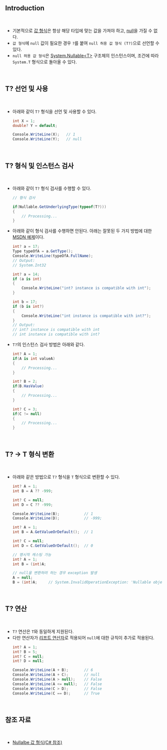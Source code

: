 ## Introduction

<br>

- 기본적으로 [값 형식](https://peponi-paradise.tistory.com/entry/C-Language-%EA%B0%92-%ED%98%95%EC%8B%9D)은 항상 해당 타입에 맞는 값을 가져야 하고, [null](https://learn.microsoft.com/ko-kr/dotnet/csharp/language-reference/keywords/null)을 가질 수 없다.
- `값 형식`에 `null` 값이 필요한 경우 `?`를 붙여 `null 허용 값 형식 (T?)`으로 선언할 수 있다.
- `null 허용 값 형식`은 [System.Nullable\<T>](https://learn.microsoft.com/ko-kr/dotnet/api/system.nullable-1?view=net-7.0) 구조체의 인스턴스이며, 조건에 따라 `System.T` 형식으로 돌아올 수 있다.

<br>

## T? 선언 및 사용

<br>

- 아래와 같이 `T?` 형식을 선언 및 사용할 수 있다.
    ```cs
    int X = 1;
    double? Y = default;

    Console.WriteLine(X);   // 1
    Console.WriteLine(Y);   // null
    ```

<br>

## T? 형식 및 인스턴스 검사

<br>

- 아래와 같이 `T?` 형식 검사를 수행할 수 있다.
    ```cs
    // 형식 검사

    if(Nullable.GetUnderlyingType(typeof(T?)))
    {
        // Processing...
    }
    ```

- 아래와 같이 형식 검사를 수행하면 안된다. 아래는 잘못된 두 가지 방법에 대한 [MSDN 예제](https://learn.microsoft.com/ko-kr/dotnet/csharp/language-reference/builtin-types/nullable-value-types#how-to-identify-a-nullable-value-type)이다.
    ```cs
    int? a = 17;
    Type typeOfA = a.GetType();
    Console.WriteLine(typeOfA.FullName);
    // Output:
    // System.Int32
    ```
    ```cs
    int? a = 14;
    if (a is int)
    {
        Console.WriteLine("int? instance is compatible with int");
    }

    int b = 17;
    if (b is int?)
    {
        Console.WriteLine("int instance is compatible with int?");
    }
    // Output:
    // int? instance is compatible with int
    // int instance is compatible with int?
    ```

- `T?`의 인스턴스 검사 방법은 아래와 같다.
    ```cs
    int? A = 1;
    if(A is int valueA)
    {
        // Processing...
    }

    int? B = 2;
    if(B.HasValue)
    {
        // Processing...
    }

    int? C = 3;
    if(C != null)
    {
        // Processing...
    }
    ```

<br>

## T? -> T 형식 변환

<br>

- 아래와 같은 방법으로 `T?` 형식을 `T` 형식으로 변환할 수 있다.
    ```cs
    int? A = 1;
    int B = A ?? -999;

    int? C = null;
    int D = C ?? -999;

    Console.WriteLine(B);           // 1
    Console.WriteLine(D);           // -999;
    ```
    ```cs
    int? A = 1;
    int B = A.GetValueOrDefault();  // 1

    int? C = null;
    int D = C.GetValueOrDefault();  // 0
    ```
    ```cs
    // 명시적 캐스팅 가능
    int? A = 1;
    int B = (int)A;

    // null을 변환하려 하는 경우 exception 발생 
    A = null;
    B = (int)A;     // System.InvalidOperationException: 'Nullable object must have a value.'
    ```

<br>

## T? 연산

<br>

- `T?` 연산은 `T`와 동일하게 지원된다.
- 다만 연산자가 [리프트 연산자](https://learn.microsoft.com/ko-kr/dotnet/csharp/language-reference/language-specification/expressions#lifted-operators)로 적용되어 `null`에 대한 규칙이 추가로 적용된다.
    ```cs
    int? A = 1;
    int? B = 5;
    int? C = null;
    int? D = null;

    Console.WriteLine(A + B);       // 6
    Console.WriteLine(A + C);       // null
    Console.WriteLine(A > null);    // False
    Console.WriteLine(A <= null);   // False
    Console.WriteLine(C > D);       // False
    Console.WriteLine(C == D);      // True
    ```

<br>

## 참조 자료

<br>

- [Nullalbe 값 형식(C# 참조)](https://learn.microsoft.com/ko-kr/dotnet/csharp/language-reference/builtin-types/nullable-value-types)